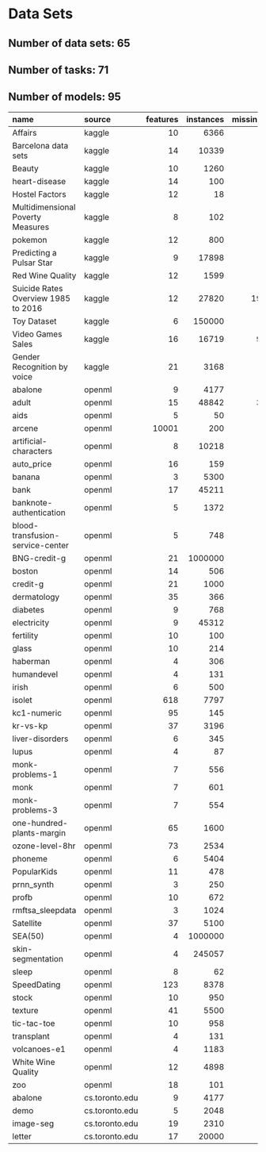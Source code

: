 # Data Sets

## Number of data sets: 65

## Number of tasks: 71

## Number of models: 95

|name                                |source         | features| instances| missing_val| tasks| models|
|:-----------------------------------|:--------------|--------:|---------:|-----------:|-----:|------:|
|Affairs                             |kaggle         |       10|      6366|           0|     0|      0|
|Barcelona data sets                 |kaggle         |       14|     10339|          27|     1|      1|
|Beauty                              |kaggle         |       10|      1260|           0|     2|      2|
|heart-disease                       |kaggle         |       14|       100|           0|     2|      2|
|Hostel Factors                      |kaggle         |       12|        18|           0|     0|      0|
|Multidimensional Poverty Measures   |kaggle         |        8|       102|           0|     1|      1|
|pokemon                             |kaggle         |       12|       800|         386|     0|      0|
|Predicting a Pulsar Star            |kaggle         |        9|     17898|           0|     0|      0|
|Red Wine Quality                    |kaggle         |       12|      1599|           0|     1|      1|
|Suicide Rates Overview 1985 to 2016 |kaggle         |       12|     27820|       19456|     1|      1|
|Toy Dataset                         |kaggle         |        6|    150000|           0|     0|      0|
|Video Games Sales                   |kaggle         |       16|     16719|        9772|     0|      0|
|Gender Recognition by voice         |kaggle         |       21|      3168|           0|     0|      0|
|abalone                             |openml         |        9|      4177|           0|     2|      2|
|adult                               |openml         |       15|     48842|        3620|     0|      0|
|aids                                |openml         |        5|        50|           0|     2|      2|
|arcene                              |openml         |    10001|       200|           0|     0|      0|
|artificial-characters               |openml         |        8|     10218|           0|     0|      0|
|auto_price                          |openml         |       16|       159|           0|     4|      6|
|banana                              |openml         |        3|      5300|           0|     1|      1|
|bank                                |openml         |       17|     45211|           0|     1|      1|
|banknote-authentication             |openml         |        5|      1372|           0|     2|      2|
|blood-transfusion-service-center    |openml         |        5|       748|           0|     1|      1|
|BNG-credit-g                        |openml         |       21|   1000000|           0|     0|      0|
|boston                              |openml         |       14|       506|           0|     1|      1|
|credit-g                            |openml         |       21|      1000|           0|     2|      2|
|dermatology                         |openml         |       35|       366|           8|     2|      2|
|diabetes                            |openml         |        9|       768|           0|     2|      2|
|electricity                         |openml         |        9|     45312|           0|     3|      3|
|fertility                           |openml         |       10|       100|           0|     4|      4|
|glass                               |openml         |       10|       214|           0|     1|      1|
|haberman                            |openml         |        4|       306|           0|     1|      2|
|humandevel                          |openml         |        4|       131|           0|     0|      0|
|irish                               |openml         |        6|       500|          32|     2|      4|
|isolet                              |openml         |      618|      7797|           0|     1|      1|
|kc1-numeric                         |openml         |       95|       145|           0|     1|      1|
|kr-vs-kp                            |openml         |       37|      3196|           0|     1|      1|
|liver-disorders                     |openml         |        6|       345|           0|     2|      5|
|lupus                               |openml         |        4|        87|           0|     2|      2|
|monk-problems-1                     |openml         |        7|       556|           0|     0|      0|
|monk                                |openml         |        7|       601|           0|     0|      0|
|monk-problems-3                     |openml         |        7|       554|           0|     0|      0|
|one-hundred-plants-margin           |openml         |       65|      1600|           0|     1|      1|
|ozone-level-8hr                     |openml         |       73|      2534|           0|     1|      1|
|phoneme                             |openml         |        6|      5404|           0|     0|      0|
|PopularKids                         |openml         |       11|       478|           0|     3|      3|
|prnn_synth                          |openml         |        3|       250|           0|     1|      2|
|profb                               |openml         |       10|       672|         666|     0|      0|
|rmftsa_sleepdata                    |openml         |        3|      1024|           0|     1|      1|
|Satellite                           |openml         |       37|      5100|           0|     0|      0|
|SEA(50)                             |openml         |        4|   1000000|           0|     2|      5|
|skin-segmentation                   |openml         |        4|    245057|           0|     4|      8|
|sleep                               |openml         |        8|        62|          11|     1|      1|
|SpeedDating                         |openml         |      123|      8378|           0|     0|      0|
|stock                               |openml         |       10|       950|           0|     3|      4|
|texture                             |openml         |       41|      5500|           0|     0|      0|
|tic-tac-toe                         |openml         |       10|       958|           0|     0|      0|
|transplant                          |openml         |        4|       131|           0|     0|      0|
|volcanoes-e1                        |openml         |        4|      1183|           0|     0|      0|
|White Wine Quality                  |openml         |       12|      4898|           0|     2|      7|
|zoo                                 |openml         |       18|       101|           0|     2|      2|
|abalone                             |cs.toronto.edu |        9|      4177|           0|     2|      4|
|demo                                |cs.toronto.edu |        5|      2048|           0|     0|      0|
|image-seg                           |cs.toronto.edu |       19|      2310|           0|     2|      2|
|letter                              |cs.toronto.edu |       17|     20000|           0|     0|      0|
